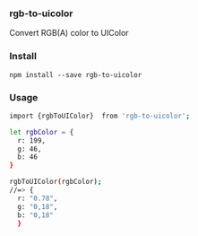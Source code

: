 ### rgb-to-uicolor

Convert RGB(A) color to UIColor

### Install

`npm install --save rgb-to-uicolor`

### Usage

```sh
import {rgbToUIColor}  from 'rgb-to-uicolor';

let rgbColor = {
  r: 199,
  g: 46,
  b: 46
}

rgbToUIColor(rgbColor);
//=> {
  r: "0.78",
  g: "0,18",
  b: "0,18"
  }
  ```

